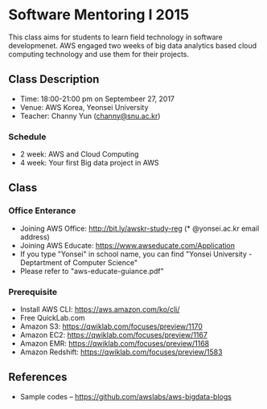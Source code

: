 # Software Mentoring I 2015
This class aims for students to learn field technology in software developmenet. AWS engaged two weeks of big data analytics based cloud computing technology and use them for their projects. 

## Class Description
* Time: 18:00-21:00 pm on Septembeer 27, 2017
* Venue: AWS Korea, Yeonsei University 
* Teacher: Channy Yun (channy@snu.ac.kr)

### Schedule 
* 2 week: AWS and Cloud Computing
* 4 week: Your first Big data project in AWS 

## Class
### Office Enterance 
* Joining AWS Office: http://bit.ly/awskr-study-reg (* @yonsei.ac.kr email address)
* Joining AWS Educate: https://www.awseducate.com/Application
 * If you type "Yonsei" in school name, you can find "Yonsei University - Deptartment of Computer Science"
 * Please refer to "aws-educate-guiance.pdf"

### Prerequisite
* Install AWS CLI: https://aws.amazon.com/ko/cli/
* Free QuickLab.com 
 * Amazon S3: https://qwiklab.com/focuses/preview/1170
 * Amazon EC2: https://qwiklab.com/focuses/preview/1167
 * Amazon EMR: https://qwiklab.com/focuses/preview/1168
 * Amazon Redshift: https://qwiklab.com/focuses/preview/1583

## References
* Sample codes – https://github.com/awslabs/aws-bigdata-blogs 
